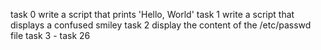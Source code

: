 task 0 write a script that prints 'Hello, World'
task 1 write a script that displays a confused smiley
task 2 display the content of the /etc/passwd file
task 3 - task 26
